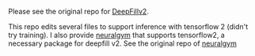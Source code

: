 Please see the original repo for [DeepFillv2](https://github.com/JiahuiYu/generative_inpainting).

This repo edits several files to support inference with tensorflow 2 (didn't try training). I also provide [neuralgym](https://github.com/zhaoyingpan/neuralgym-tf2) that supports tensorflow2, a necessary package for deepfill v2. See the original repo of [neuralgym](https://github.com/JiahuiYu/neuralgym)